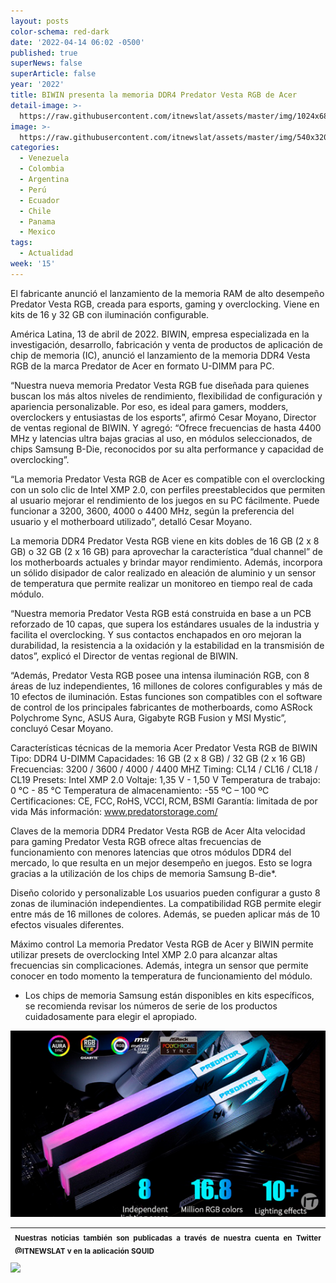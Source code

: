 ```yaml
---
layout: posts
color-schema: red-dark
date: '2022-04-14 06:02 -0500'
published: true
superNews: false
superArticle: false
year: '2022'
title: BIWIN presenta la memoria DDR4 Predator Vesta RGB de Acer
detail-image: >-
  https://raw.githubusercontent.com/itnewslat/assets/master/img/1024x680/Predator-Vesta-RGB-g.jpg
image: >-
  https://raw.githubusercontent.com/itnewslat/assets/master/img/540x320/Predator-Vesta-RGB-p.jpg
categories:
  - Venezuela
  - Colombia
  - Argentina
  - Perú
  - Ecuador
  - Chile
  - Panama
  - Mexico
tags:
  - Actualidad
week: '15'
---
```

El fabricante anunció el lanzamiento de la memoria RAM de alto desempeño Predator Vesta RGB, creada para esports, gaming y overclocking. Viene en kits de 16 y 32 GB con iluminación configurable.
   
América Latina, 13 de abril de 2022. BIWIN, empresa especializada en la investigación, desarrollo, fabricación y venta de productos de aplicación de chip de memoria (IC), anunció el lanzamiento de la memoria DDR4 Vesta RGB de la marca Predator de Acer en formato U-DIMM para PC.
 
“Nuestra nueva memoria Predator Vesta RGB fue diseñada para quienes buscan los más altos niveles de rendimiento, flexibilidad de configuración y apariencia personalizable. Por eso, es ideal para gamers, modders, overclockers y entusiastas de los esports”, afirmó Cesar Moyano, Director de ventas regional de BIWIN. Y agregó: “Ofrece frecuencias de hasta 4400 MHz y latencias ultra bajas gracias al uso, en módulos seleccionados, de chips Samsung B-Die, reconocidos por su alta performance y capacidad de overclocking”.
 
“La memoria Predator Vesta RGB de Acer es compatible con el overclocking con un solo clic de Intel XMP 2.0, con perfiles preestablecidos que permiten al usuario mejorar el rendimiento de los juegos en su PC fácilmente. Puede funcionar a 3200, 3600, 4000 o 4400 MHz, según la preferencia del usuario y el motherboard utilizado”, detalló Cesar Moyano.
 
La memoria DDR4 Predator Vesta RGB viene en kits dobles de 16 GB (2 x 8 GB) o 32 GB (2 x 16 GB) para aprovechar la característica “dual channel” de los motherboards actuales y brindar mayor rendimiento. Además, incorpora un sólido disipador de calor realizado en aleación de aluminio y un sensor de temperatura que permite realizar un monitoreo en tiempo real de cada módulo.
 
“Nuestra memoria Predator Vesta RGB está construida en base a un PCB reforzado de 10 capas, que supera los estándares usuales de la industria y facilita el overclocking. Y sus contactos enchapados en oro mejoran la durabilidad, la resistencia a la oxidación y la estabilidad en la transmisión de datos”, explicó el Director de ventas regional de BIWIN.
 
“Además, Predator Vesta RGB posee una intensa iluminación RGB, con 8 áreas de luz independientes, 16 millones de colores configurables y más de 10 efectos de iluminación. Estas funciones son compatibles con el software de control de los principales fabricantes de motherboards, como ASRock Polychrome Sync, ASUS Aura, Gigabyte RGB Fusion y MSI Mystic”, concluyó Cesar Moyano.
 
Características técnicas de la memoria Acer Predator Vesta RGB de BIWIN
Tipo: DDR4 U-DIMM
Capacidades: 16 GB (2 x 8 GB) / 32 GB (2 x 16 GB)
Frecuencias: 3200 / 3600 / 4000 / 4400 MHZ
Timing: CL14 / CL16 / CL18 / CL19
Presets: Intel XMP 2.0
Voltaje: 1,35 V - 1,50 V
Temperatura de trabajo: 0 °C - 85 °C
Temperatura de almacenamiento: -55 ºC – 100 ºC
Certificaciones: CE, FCC, RoHS, VCCI, RCM, BSMI
Garantía: limitada de por vida
Más información: www.predatorstorage.com/
 
Claves de la memoria DDR4 Predator Vesta RGB de Acer
Alta velocidad para gaming
Predator Vesta RGB ofrece altas frecuencias de funcionamiento con menores latencias que otros módulos DDR4 del mercado, lo que resulta en un mejor desempeño en juegos. Esto se logra gracias a la utilización de los chips de memoria Samsung B-die*.
 
Diseño colorido y personalizable
Los usuarios pueden configurar a gusto 8 zonas de iluminación independientes. La compatibilidad RGB permite elegir entre más de 16 millones de colores. Además, se pueden aplicar más de 10 efectos visuales diferentes.
 
Máximo control
La memoria Predator Vesta RGB de Acer y BIWIN permite utilizar presets de overclocking Intel XMP 2.0 para alcanzar altas frecuencias sin complicaciones. Además, integra un sensor que permite conocer en todo momento la temperatura de funcionamiento del módulo.
 
* Los chips de memoria Samsung están disponibles en kits específicos, se recomienda revisar los números de serie de los productos cuidadosamente para elegir el apropiado.

![](https://raw.githubusercontent.com/itnewslat/assets/master/img/540x320/Predator-Vesta-RGB-p.jpg)

<table style="height: 42px;" width="569">
<tbody>
<tr>
<td style="text-align: justify;"><sub><strong>Nuestras noticias también son publicadas a través de nuestra cuenta en Twitter <a href="https://twitter.com/itnewslat?lang=es">@ITNEWSLAT</a> y en la aplicación <a href="https://squidapp.co/en/">SQUID</a></strong></sub></td>
</tr>
</tbody>
</table>

<img src="https://tracker.metricool.com/c3po.jpg?hash=56f88a41e39ab42c063cc51676587a04"/>